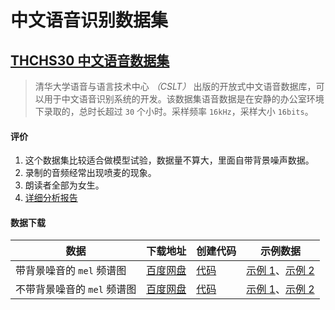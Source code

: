 # 中文语音识别数据集

## [THCHS30 中文语音数据集](http://www.openslr.org/18/)

> 清华大学语音与语言技术中心 _（CSLT）_ 出版的开放式中文语音数据库，可以用于中文语音识别系统的开发。该数据集语音数据是在安静的办公室环境下录取的，总时长超过 `30` 个小时。采样频率 `16kHz`，采样大小 `16bits`。

#### 评价

1. 这个数据集比较适合做模型试验，数据量不算大，里面自带背景噪声数据。
1. 录制的音频经常出现喷麦的现象。
1. 朗读者全部为女生。
1. [详细分析报告](./notebooks/THCHS30-数据分析报告.ipynb)

#### 数据下载

| 数据                        | 下载地址     | 创建代码 | 示例数据                                                                |
| --------------------------- | ------------ | -------- | ----------------------------------------------------------------------- |
| 带背景噪音的 `mel` 频谱图   | [百度网盘]() | [代码](./THCHS30/notebooks/THCHS30-创建Mel频谱图.ipynb) | [示例 1](./THCHS30/demo/A2_92.mp3)、[示例 2](./THCHS30/demo/A2_108.mp3) |
| 不带背景噪音的 `mel` 频谱图 | [百度网盘]() | [代码](./THCHS30/notebooks/THCHS30-创建Mel频谱图.ipynb) | [示例 1](./THCHS30/demo/A2_0.mp3)、[示例 2](./THCHS30/demo/C7_502.mp3)  |
